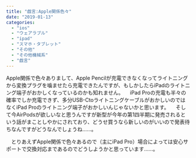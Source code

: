 ```yaml
---
title: "戯言:Apple関係色々"
date: "2019-01-13"
categories: 
  - "ios"
  - "ウェアラブル"
  - "ipad"
  - "スマホ・タブレット"
  - "その他"
  - "その他機械系"
  - "戯言"
---
```


Apple関係で色々ありまして、Apple Pencilが充電できなくなってライトニングから変換プラグを噛ませたら充電できたんですが、もしかしたらiPadのライトニング端子がおかしくなっているのかも知れません。 　iPad Proの充電も半々の確率でしか充電できず、多分USB-CtoライトニングケーブルがおかしいのではなくiPad Proのライトニング端子がおかしいんじゃないかと思います。 　そして今AirPodsが欲しいなと思うんですが新型が今年の第1四半期に発売されるという話がまことしやかにされており、どうせ買うなら新しいのがいいので発表待ちなんですがどうなんでしょうね……。

　とりあえずApple関係で色々あるので（主にiPad Pro）場合によっては安心サポートで交換対応まであるのでどうしようかと思っています……。
